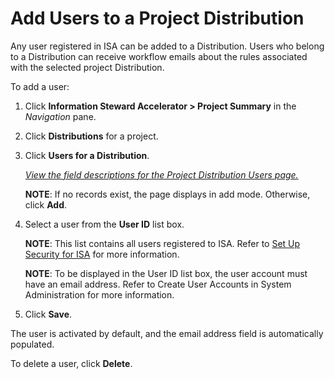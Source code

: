 # Add Users to a Project Distribution

Any user registered in ISA can be added to a Distribution. Users who
belong to a Distribution can receive workflow emails about the rules
associated with the selected project Distribution.

To add a user:

1.  Click **Information Steward Accelerator \> Project Summary** in the
    *Navigation* pane.

2.  Click **Distributions** for a project.

3.  Click **Users for a Distribution**.
    
    *[View the field descriptions for the Project Distribution Users
    page.](../Page_Desc/Project_Distribution_Users.htm)*
    
    **NOTE**: If no records exist, the page displays in add mode.
    Otherwise, click **Add**.

4.  Select a user from the **User ID** list box.
    
    **NOTE**: This list contains all users registered to ISA. Refer to
    [Set Up Security for ISA](../Config/Set_Up_Security_for_ISA.htm) for
    more information.
    
    **NOTE**: To be displayed in the User ID list box, the user account
    must have an email address. Refer to Create User Accounts in System
    Administration for more information.

5.  Click **Save**.

The user is activated by default, and the email address field is
automatically populated.

To delete a user, click **Delete**.
